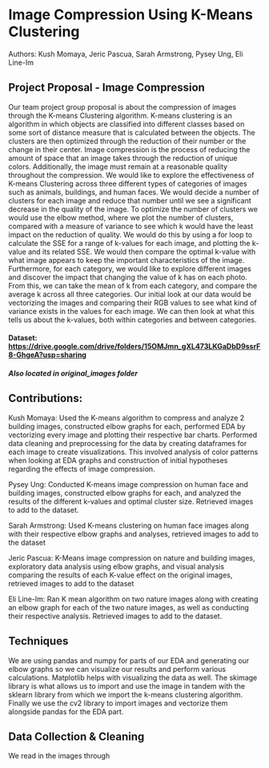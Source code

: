 # Image Compression Using K-Means Clustering

Authors:
Kush Momaya, Jeric Pascua, Sarah Armstrong, Pysey Ung, Eli Line-Im

## Project Proposal - Image Compression

Our team project group proposal is about the compression of images through the K-means Clustering algorithm. K-means clustering is an algorithm in which objects are classified into different classes based on some sort of distance measure that is calculated between the objects. The clusters are then optimized through the reduction of their number or the change in their center. Image compression is the process of reducing the amount of space that an image takes through the reduction of unique colors. Additionally, the image must remain at a reasonable quality throughout the compression. We would like to explore the effectiveness of K-means Clustering across three different types of categories of images such as animals, buildings, and human faces. We would decide a number of clusters for each image and reduce that number until we see a significant decrease in the quality of the image. To optimize the number of clusters we would use the elbow method, where we plot the number of clusters, compared with a measure of variance to see which k would have the least impact on the reduction of quality. We would do this by using a for loop to calculate the SSE for a range of k-values for each image, and plotting the k-value and its related SSE. We would then compare the optimal k-value with what image appears to keep the important characteristics of the image. Furthermore, for each category, we would like to explore different images and discover the impact that changing the value of k has on each photo. From this, we can take the mean of k from each category, and compare the average k across all three categories. Our initial look at our data would be vectorizing the images and comparing their RGB values to see what kind of variance exists in the values for each image. We can then look at what this tells us about the k-values, both within categories and between categories. 

#### **Dataset:** https://drive.google.com/drive/folders/15OMJmn_gXL473LKGaDbD9ssrF8-GhgeA?usp=sharing

##### Also located in original_images folder

## Contributions:

Kush Momaya: Used the K-means algorithm to compress and analyze 2 building images, constructed elbow graphs for each, performed EDA by vectorizing every image and plotting their respective bar charts. Performed data cleaning and preprocessing for the data by creating dataframes for each image to create visualizations. This involved analysis of color patterns when looking at EDA graphs and construction of initial hypotheses regarding the effects of image compression.

Pysey Ung: Conducted K-means image compression on human face and building images, constructed elbow graphs for each, and analyzed the results of the different k-values and optimal cluster size. Retrieved images to add to the dataset.

Sarah Armstrong: Used K-means clustering on human face images along with their respective elbow graphs and analyses, retrieved images to add to the dataset

Jeric Pascua: K-Means image compression on nature and building images, exploratory data analysis using elbow graphs, and visual analysis comparing the results of each K-value effect on the original images, retrieved images to add to the dataset

Eli Line-Im: Ran K mean algorithm on two nature images along with creating an elbow graph for each of the two nature images, as well as conducting their respective analysis. Retrieved images to add to the dataset.

## Techniques
We are using pandas and numpy for parts of our EDA and generating our elbow graphs so we can visualize our results and perform various calculations. Matplotlib helps with visualizing the data as well. The skimage library is what allows us to import and use the image in tandem with the sklearn library from which we import the k-means clustering algorithm. Finally we use the cv2 library to import images and vectorize them alongside pandas for the EDA part.

## Data Collection & Cleaning
We read in the images through